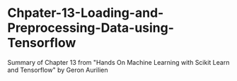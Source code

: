 # Chpater-13-Loading-and-Preprocessing-Data-using-Tensorflow
Summary of Chapter 13 from "Hands On Machine Learning with Scikit Learn and Tensorflow" by Geron Aurilien
